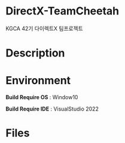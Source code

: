 # DirectX-TeamCheetah
KGCA 42기 다이렉트X 팀프로젝트
#  Description

# Environment
**Build Require OS** : Window10

**Build Require IDE** : VisualStudio 2022

# Files
